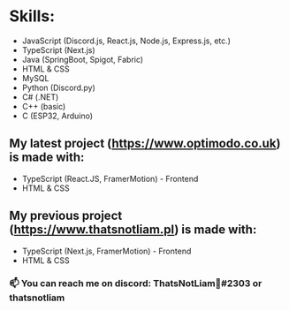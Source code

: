 # Skills:
 - JavaScript (Discord.js, React.js, Node.js, Express.js, etc.)
 - TypeScript (Next.js)
 - Java (SpringBoot, Spigot, Fabric)
 - HTML & CSS
 - MySQL
 - Python (Discord.py)
 - C# (.NET)
 - C++ (basic)
 - C (ESP32, Arduino)

## My latest project (https://www.optimodo.co.uk) is made with:
- TypeScript (React.JS, FramerMotion) - Frontend
- HTML & CSS

## My previous project (https://www.thatsnotliam.pl) is made with:
- TypeScript (Next.js, FramerMotion) - Frontend
- HTML & CSS

### 📫 You can reach me on discord: ThatsNotLiam🐷#2303 or thatsnotliam

<!---
Li4M4tt8IL/Li4M4tt8IL is a ✨ special ✨ repository because its `README.md` (this file) appears on your GitHub profile.
You can click the Preview link to take a look at your changes.
--->

